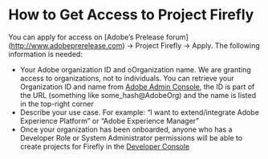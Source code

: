 # How to Get Access to Project Firefly

You can apply for access on [Adobe’s Prelease forum] (http://www.adobeprerelease.com) -> Project Firefly -> Apply. The following information is needed:
* Your Adobe organization ID and oOrganization name. We are granting access to organizations, not to individuals. You can retrieve your Organization ID and name from [Adobe Admin Console](https://adminconsole.adobe.com), the ID is part of the URL (something like some_hash@AdobeOrg) and the name is listed in the top-right corner
* Describe your use case. For example: “I want to extend/integrate Adobe Experience Platform” or “Adobe Experience Manager”
* Once your organization has been onboarded, anyone who has a Developer Role or System Administrator permissions will be able to create projects for Firefly in the [Developer Console](https://console.adobe.io)
